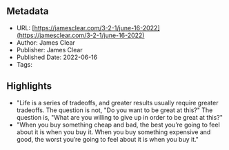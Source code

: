 ## Metadata
* URL: [https://jamesclear.com/3-2-1/june-16-2022](https://jamesclear.com/3-2-1/june-16-2022)
* Author: James Clear
* Publisher: James Clear
* Published Date: 2022-06-16
* Tags: 

## Highlights
* "Life is a series of tradeoffs, and greater results usually require greater tradeoffs. The question is not, "Do you want to be great at this?" The question is, "What are you willing to give up in order to be great at this?"
* "When you buy something cheap and bad, the best you’re going to feel about it is when you buy it. When you buy something expensive and good, the worst you’re going to feel about it is when you buy it."

